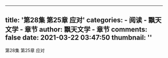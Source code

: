 
---
title: '第28集 第25章 应对'
categories: 
    - 阅读
    - 飘天文学 - 章节
author: 飘天文学 - 章节
comments: false
date: 2021-03-22 03:47:50
thumbnail: ''
---

<div>   
第28集 第25章 应对  
</div>
            